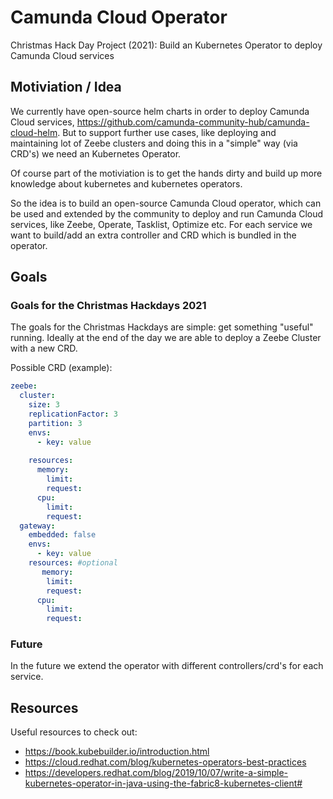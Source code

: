 # Camunda Cloud Operator
Christmas Hack Day Project (2021): Build an Kubernetes Operator to deploy Camunda Cloud services

## Motiviation / Idea

We currently have open-source helm charts in order to deploy Camunda Cloud services, https://github.com/camunda-community-hub/camunda-cloud-helm. But to support further use cases, like deploying and maintaining lot of Zeebe clusters and doing this in a "simple" way (via CRD's) we need an Kubernetes Operator.

Of course part of the motiviation is to get the hands dirty and build up more knowledge about kubernetes and kubernetes operators.

So the idea is to build an open-source Camunda Cloud operator, which can be used and extended by the community to deploy and run Camunda Cloud services, like Zeebe, Operate, Tasklist, Optimize etc. For each service we want to build/add an extra controller and CRD which is bundled in the operator.



## Goals

### Goals for the Christmas Hackdays 2021

The goals for the Christmas Hackdays are simple: get something "useful" running. Ideally at the end of the day we are able to deploy a Zeebe Cluster with a new CRD.

Possible CRD (example):

```yaml
zeebe:
  cluster:
    size: 3
    replicationFactor: 3
    partition: 3
    envs:
      - key: value
      
    resources:
      memory: 
        limit:
        request:
      cpu:
        limit:
        request:  
  gateway:
    embedded: false  
    envs:
      - key: value
    resources: #optional
       memory: 
        limit:
        request:
      cpu:
        limit:
        request:
```

### Future

In the future we extend the operator with different controllers/crd's for each service.

## Resources

Useful resources to check out:

 * https://book.kubebuilder.io/introduction.html
 * https://cloud.redhat.com/blog/kubernetes-operators-best-practices
 * https://developers.redhat.com/blog/2019/10/07/write-a-simple-kubernetes-operator-in-java-using-the-fabric8-kubernetes-client#
